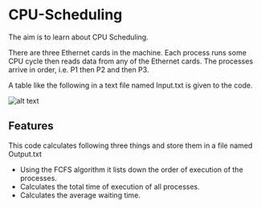 # CPU-Scheduling

The aim is to learn about CPU Scheduling.

There are three Ethernet cards in the machine. Each process runs some CPU cycle then reads data from any of the Ethernet cards. The processes arrive in order, i.e. P1 then P2 and then P3.

A table like the following in a text file named Input.txt is given to the code.

![alt text](https://i.ibb.co/28DSqZB/Capture.png)

## Features
This code calculates following three things and store them in a file named Output.txt
- Using the FCFS algorithm it lists down the order of execution of the processes.
- Calculates the total time of execution of all processes.
- Calculates the average waiting time.

